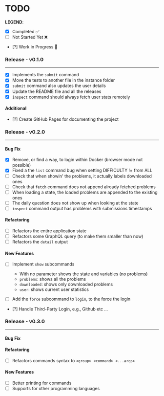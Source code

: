 # TODO

**LEGEND**:

- [x] Completed ✅
- [ ] Not Started Yet ❌
- [?] Work in Progress 👷

### Release - v0.1.0
---

- [x] Implements the `submit` command
- [x] Move the tests to another file in the instance folder
- [x] `submit` command also updates the user details
- [x] Update the README file and all the releases
- [x] `inspect` command should always fetch user stats remotely

#### Additional

- [?] Create GitHub Pages for documenting the project

### Release - v0.2.0
---

#### Bug Fix

- [x] Remove, or find a way, to login within Docker (browser mode not possible)
- [x] Fixed a the `list` command bug when setting DIFFICULTY != from ALL
- [ ] Check that when showin' the problems, it actually labels downloaded ones
- [ ] Check that `fetch` command does not append already fetched problems
- [ ] When loading a state, the loaded problems are appended to the existing ones
- [ ] The daily question does not show up when looking at the state
- [ ] `inspect` command output has problems with submissions timestamps

#### Refactoring

- [ ] Refactors the entire application state
- [ ] Refactors some GraphQL query (to make them smaller than now)
- [ ] Refactors the `detail` output

#### New Features

- [ ] Implement `show` subcommands

  + With no parameter shows the state and variables (no problems)
  + `problems`: shows all the problems
  + `downloaded`: shows only downloaded problems
  + `user`: shows current user statistics

- [ ] Add the `force` subcommand to `login`, to the force the login
- [?] Handle Third-Party Login, e.g., Github etc ...

### Release - v0.3.0
---

#### Bug Fix

#### Refactoring

- [ ] Refactors commands syntax to `<group> <command> <...args>`

#### New Features

- [ ] Better printing for commands
- [ ] Supports for other programming languages